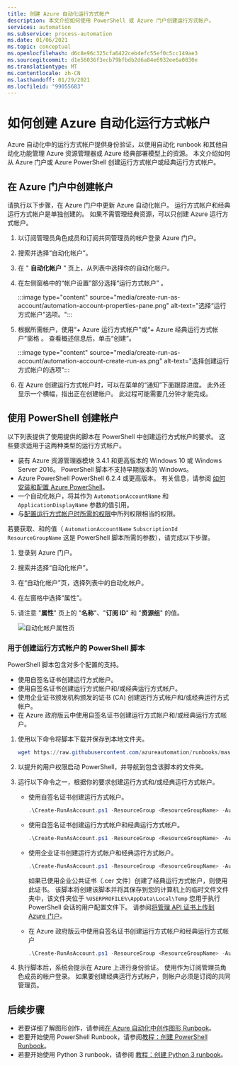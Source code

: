 ```yaml
---
title: 创建 Azure 自动化运行方式帐户
description: 本文介绍如何使用 PowerShell 或 Azure 门户创建运行方式帐户。
services: automation
ms.subservice: process-automation
ms.date: 01/06/2021
ms.topic: conceptual
ms.openlocfilehash: d6c8e96c325cfa6422ceb4efc55ef0c5cc149ae3
ms.sourcegitcommit: d1e56036f3ecb79bfbdb2d6a84e6932ee6a0830e
ms.translationtype: MT
ms.contentlocale: zh-CN
ms.lasthandoff: 01/29/2021
ms.locfileid: "99055683"
---
```

# <a name="how-to-create-an-azure-automation-run-as-account"></a>如何创建 Azure 自动化运行方式帐户

Azure 自动化中的运行方式帐户提供身份验证，以使用自动化 runbook 和其他自动化功能管理 Azure 资源管理器或 Azure 经典部署模型上的资源。 本文介绍如何从 Azure 门户或 Azure PowerShell 创建运行方式帐户或经典运行方式帐户。

## <a name="create-account-in-azure-portal"></a>在 Azure 门户中创建帐户

请执行以下步骤，在 Azure 门户中更新 Azure 自动化帐户。 运行方式帐户和经典运行方式帐户是单独创建的。 如果不需管理经典资源，可以只创建 Azure 运行方式帐户。

1. 以订阅管理员角色成员和订阅共同管理员的帐户登录 Azure 门户。

2. 搜索并选择“自动化帐户”。

3. 在 " **自动化帐户** " 页上，从列表中选择你的自动化帐户。

4. 在左侧窗格中的“帐户设置”部分选择“运行方式帐户” 。

    :::image type="content" source="media/create-run-as-account/automation-account-properties-pane.png" alt-text="选择“运行方式帐户”选项。":::

5. 根据所需帐户，使用“+ Azure 运行方式帐户”或“+ Azure 经典运行方式帐户”窗格 。 查看概述信息后，单击“创建”。

    :::image type="content" source="media/create-run-as-account/automation-account-create-run-as.png" alt-text="选择创建运行方式帐户的选项":::

6. 在 Azure 创建运行方式帐户时，可以在菜单的“通知”下面跟踪进度。 此外还显示一个横幅，指出正在创建帐户。 此过程可能需要几分钟才能完成。

## <a name="create-account-using-powershell"></a>使用 PowerShell 创建帐户

以下列表提供了使用提供的脚本在 PowerShell 中创建运行方式帐户的要求。 这些要求适用于这两种类型的运行方式帐户。

* 装有 Azure 资源管理器模块 3.4.1 和更高版本的 Windows 10 或 Windows Server 2016。 PowerShell 脚本不支持早期版本的 Windows。
* Azure PowerShell PowerShell 6.2.4 或更高版本。 有关信息，请参阅 [如何安装和配置 Azure PowerShell](/powershell/azure/install-az-ps)。
* 一个自动化帐户，将其作为 `AutomationAccountName` 和 `ApplicationDisplayName` 参数的值引用。
* 与[配置运行方式帐户时所需的权限](automation-security-overview.md#permissions)中所列权限相当的权限。

若要获取、和的值（ `AutomationAccountName` `SubscriptionId` `ResourceGroupName` 这是 PowerShell 脚本所需的参数），请完成以下步骤。

1. 登录到 Azure 门户。

1. 搜索并选择“自动化帐户”。

1. 在“自动化帐户”页，选择列表中的自动化帐户。

1. 在左窗格中选择“属性”。

1. 请注意 "**属性**" 页上的 "**名称**"、"**订阅 ID**" 和 "**资源组**" 的值。

   ![自动化帐户属性页](media/create-run-as-account/automation-account-properties.png)

### <a name="powershell-script-to-create-a-run-as-account"></a>用于创建运行方式帐户的 PowerShell 脚本

PowerShell 脚本包含对多个配置的支持。

* 使用自签名证书创建运行方式帐户。
* 使用自签名证书创建运行方式帐户和/或经典运行方式帐户。
* 使用企业证书颁发机构颁发的证书 (CA) 创建运行方式帐户和/或经典运行方式帐户。
* 在 Azure 政府版云中使用自签名证书创建运行方式帐户和/或经典运行方式帐户。

1. 使用以下命令将脚本下载并保存到本地文件夹。

    ```powershell
    wget https://raw.githubusercontent.com/azureautomation/runbooks/master/Utility/AzRunAs/Create-RunAsAccount.ps1 -outfile Create-RunAsAccount.ps1
    ```

2. 以提升的用户权限启动 PowerShell，并导航到包含该脚本的文件夹。

3. 运行以下命令之一，根据你的要求创建运行方式和/或经典运行方式帐户。

    * 使用自签名证书创建运行方式帐户。

        ```powershell
        .\Create-RunAsAccount.ps1 -ResourceGroup <ResourceGroupName> -AutomationAccountName <NameofAutomationAccount> -SubscriptionId <SubscriptionId> -ApplicationDisplayName <DisplayNameofAADApplication> -SelfSignedCertPlainPassword <StrongPassword> -CreateClassicRunAsAccount $false
        ```

    * 使用自签名证书创建运行方式帐户和经典运行方式帐户。

        ```powershell
        .\Create-RunAsAccount.ps1 -ResourceGroup <ResourceGroupName> -AutomationAccountName <NameofAutomationAccount> -SubscriptionId <SubscriptionId> -ApplicationDisplayName <DisplayNameofAADApplication> -SelfSignedCertPlainPassword <StrongPassword> -CreateClassicRunAsAccount $true
        ```

    * 使用企业证书创建运行方式帐户和经典运行方式帐户。

        ```powershell
        .\Create-RunAsAccount.ps1 -ResourceGroup <ResourceGroupName> -AutomationAccountName <NameofAutomationAccount> -SubscriptionId <SubscriptionId> -ApplicationDisplayName <DisplayNameofAADApplication>  -SelfSignedCertPlainPassword <StrongPassword> -CreateClassicRunAsAccount $true -EnterpriseCertPathForRunAsAccount <EnterpriseCertPfxPathForRunAsAccount> -EnterpriseCertPlainPasswordForRunAsAccount <StrongPassword> -EnterpriseCertPathForClassicRunAsAccount <EnterpriseCertPfxPathForClassicRunAsAccount> -EnterpriseCertPlainPasswordForClassicRunAsAccount <StrongPassword>
        ```

        如果已使用企业公共证书（.cer 文件）创建了经典运行方式帐户，则使用此证书。 该脚本将创建该脚本并将其保存到您的计算机上的临时文件文件夹中，该文件夹位于 `%USERPROFILE%\AppData\Local\Temp` 您用于执行 PowerShell 会话的用户配置文件下。 请参阅[将管理 API 证书上传到 Azure 门户](../cloud-services/cloud-services-configure-ssl-certificate-portal.md)。

    * 在 Azure 政府版云中使用自签名证书创建运行方式帐户和经典运行方式帐户

        ```powershell
        .\Create-RunAsAccount.ps1 -ResourceGroup <ResourceGroupName> -AutomationAccountName <NameofAutomationAccount> -SubscriptionId <SubscriptionId> -ApplicationDisplayName <DisplayNameofAADApplication> -SelfSignedCertPlainPassword <StrongPassword> -CreateClassicRunAsAccount $true -EnvironmentName AzureUSGovernment
        ```

4. 执行脚本后，系统会提示在 Azure 上进行身份验证。 使用作为订阅管理员角色成员的帐户登录。 如果要创建经典运行方式帐户，则帐户必须是订阅的共同管理员。

## <a name="next-steps"></a>后续步骤

* 若要详细了解图形创作，请参阅[在 Azure 自动化中创作图形 Runbook](automation-graphical-authoring-intro.md)。
* 若要开始使用 PowerShell Runbook，请参阅[教程：创建 PowerShell Runbook](learn/automation-tutorial-runbook-textual-powershell.md)。
* 若要开始使用 Python 3 runbook，请参阅 [教程：创建 Python 3 runbook](learn/automation-tutorial-runbook-textual-python-3.md)。